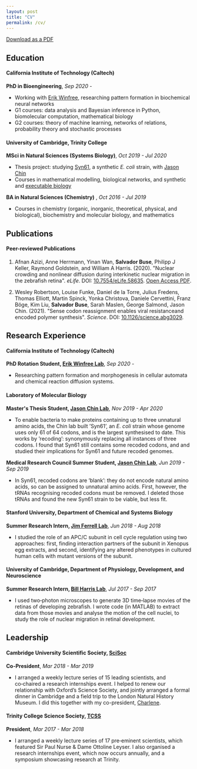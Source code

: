```yaml
---
layout: post
title: "CV"
permalink: /cv/
---
```

<!--<a href="{{site.baseurl}}/assets/Salvador_Buse_CV.pdf"><span class="button"> Download as PDF </span></a>--> 
[Download as a PDF]({{site.baseurl}}/assets/Salvador_Buse_CV.pdf)

## Education
#### California Institute of Technology (Caltech)
**PhD in Bioengineering**, *Sep 2020 -*
* Working with [Erik Winfree](https://www.dna.caltech.edu/), researching pattern formation in biochemical neural networks
* G1 courses: data analysis and Bayesian inference in Python, biomolecular computation, mathematical biology
* G2 courses: theory of machine learning, networks of relations, probability theory and stochastic processes

#### University of Cambridge, Trinity College
**MSci in Natural Sciences (Systems Biology)**, *Oct 2019 - Jul 2020*
* Thesis project: studying [Syn61](https://doi.org/10.1038/s41586-019-1192-5), a synthetic *E. coli* strain, with [Jason Chin](https://www2.mrc-lmb.cam.ac.uk/group-leaders/a-to-g/jason-chin/)
* Courses in mathematical modelling, biological networks, and synthetic and [executable biology](https://doi.org/10.1038/nbt1356)

**BA in Natural Sciences (Chemistry)** , *Oct 2016 - Jul 2019*
* Courses in chemistry (organic, inorganic, theoretical, physical, and biological), biochemistry and molecular biology, and mathematics

## Publications
[//]: # (#### Forthcoming Publications and Preprints) 
#### Peer-reviewed Publications
1. Afnan Azizi, Anne Herrmann, Yinan Wan, **Salvador Buse**, Philipp J Keller, Raymond Goldstein, and William A Harris. (2020). "Nuclear crowding and nonlinear diffusion during interkinetic nuclear migration in the zebrafish retina". *eLife*. DOI: [10.7554/eLife.58635]("https://elifesciences.org/articles/58635"). [Open Access PDF]("https://elifesciences.org/articles/58635").

2. Wesley Robertson, Louise Funke, Daniel de la Torre, Julius Fredens, Thomas Elliott, Martin Spinck, Yonka Christova, Daniele Cervettini, Franz Böge, Kim Liu, **Salvador Buse**, Sarah Maslen, George Salmond, Jason Chin. (2021). "Sense codon reassignment enables viral resistanceand encoded polymer synthesis". *Science*. DOI: [10.1126/science.abg3029]("https://www.science.org/doi/full/10.1126/science.abg3029").

## Research Experience
#### California Institute of Technology (Caltech)
**PhD Rotation Student, [Erik Winfree Lab](https://www.dna.caltech.edu/)**, *Sep 2020 -*
* Researching pattern formation and morphogenesis in cellular automata and chemical reaction diffusion systems.

#### Laboratory of Molecular Biology
**Master's Thesis Student, [Jason Chin Lab](https://www2.mrc-lmb.cam.ac.uk/group-leaders/a-to-g/jason-chin/)**, *Nov 2019 - Apr 2020*
*  To enable bacteria to make proteins containing up to three unnatural amino acids, the Chin lab built ’Syn61’, an *E. coli* strain whose genome uses only 61 of 64 codons, and is the largest synthesised to date. This works by ’recoding’: synonymously replacing all instances of three codons. I found that Syn61 still contains some recoded codons, and and studied their implications for Syn61 and future recoded genomes.

**Medical Research Council Summer Student, [Jason Chin Lab](https://www2.mrc-lmb.cam.ac.uk/group-leaders/a-to-g/jason-chin/)**, *Jun 2019 - Sep 2019*
*  In Syn61, recoded codons are ‘blank’: they do not encode natural amino acids, so can be assigned to unnatural amino acids. First, however, the tRNAs recognising recoded codons must be removed. I deleted those tRNAs and found the new Syn61 strain to be viable, but less fit.

#### Stanford University, Department of Chemical and Systems Biology
**Summer Research Intern, [Jim Ferrell Lab](https://web.stanford.edu/group/ferrelllab/)**, *Jun 2018 - Aug 2018*
*  I studied the role of an APC/C subunit in cell cycle regulation using two approaches: first, finding interaction partners of the subunit in Xenopus egg extracts, and second, identifying any altered phenotypes in cultured human cells with mutant versions of the subunit.

#### University of Cambridge, Department of Physiology, Development, and Neuroscience
**Summer Research Intern, [Bill Harris Lab](https://www.pdn.cam.ac.uk/directory/william-harris)**, *Jul 2017 - Sep 2017*
*  I used two‑photon microscopes to generate 3D time‑lapse movies of the retinas of developing zebrafish. I wrote code (in MATLAB) to extract data from those movies and analyse the motion of the cell nuclei, to study the role of nuclear migration in retinal development.

## Leadership
#### Cambridge University Scientific Society, [SciSoc](http://scisoc.com/)
**Co-President**, *Mar 2018 - Mar 2019*
* I arranged a weekly lecture series of 15 leading scientists, and co‑chaired a research internships event. I helped to renew our relationship with Oxford’s Science Society, and jointly arranged a formal dinner in Cambridge and a field trip to the London Natural History Museum. I did this together with my co-president, [Charlene](https://www.linkedin.com/in/charleneostang/).

#### Trinity College Science Society, [TCSS](https://tcss.soc.srcf.net/)
**President**, *Mar 2017 - Mar 2018*
* I arranged a weekly lecture series of 17 pre‑eminent scientists, which featured Sir Paul Nurse & Dame Ottoline Leyser. I also organised a research internships event, which now occurs annually, and a symposium showcasing research at Trinity.

